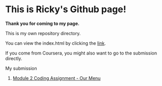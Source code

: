 # This is Ricky's Github page!
**Thank you for coming to my page.**

This is my own repository directory.

You can view the index.html by clicking the [link](https://kahotheo.github.io).

If you come from Coursera, you might also want to go to the submission directly.

My submission

  1. [Module 2 Coding Assignment - Our Menu](https://kahotheo.github.io/mod2_solution/index.html)


